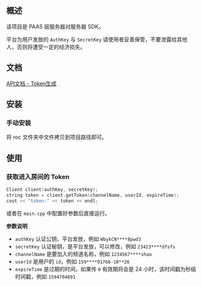## 概述

该项目是 PAAS 层服务器对服务器 SDK。

平台为用户发放的 `AuthKey` 与 `SecretKey` 请使用者妥善保管，不要泄露给其他人，否则将遭受一定的经济损失。

## 文档 

[API文档 - Token生成](http://apidoc.roadofcloud.net/#/token)

## 安装

### 手动安装

将 roc 文件夹中文件拷贝到项目路径即可。

## 使用

### 获取进入房间的 Token

```c++
Client client(authKey, secretKey);
string token = client.getToken(channelName, userId, expireTime);
cout << "token:" << token << endl;
```
或者在 `main.cpp` 中配置好参数后直接运行。

**参数说明**

* `authKey`  认证公钥，平台发放，例如 `WbykCN****8pwd3`
* `secretKey` 认证秘钥，是平台发放，可以修改，例如 `23423****dfsfs`
* `channelName` 是要加入的频道名称，例如 `1234567****shao`
* `userId` 是用户的 `id`，例如 `159****91766-10**26`
* `expireTime` 是过期的时间，如果传 `0` 有效期将会是 24 小时，该时间戳为秒级时间戳，例如 `1594704891`

